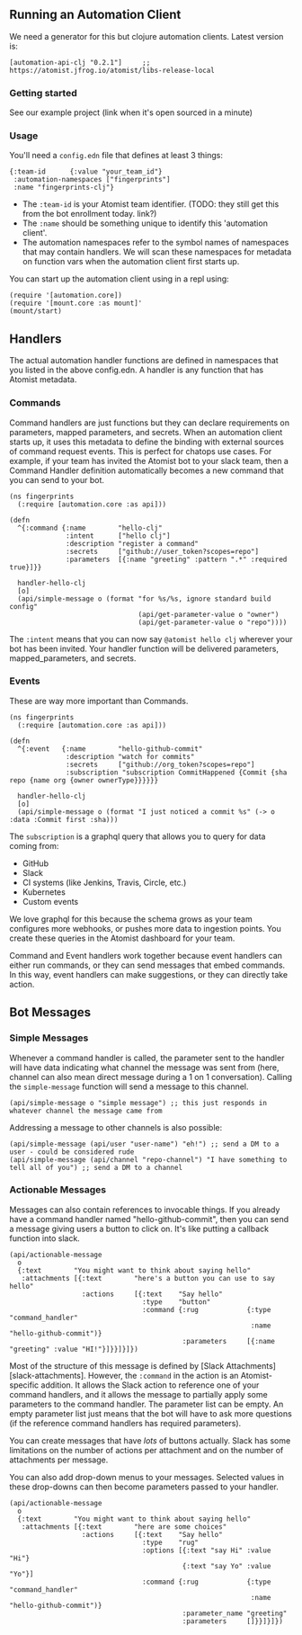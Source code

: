## Running an Automation Client

We need a generator for this but clojure automation clients.  Latest version is:

```
[automation-api-clj "0.2.1"]     ;; https://atomist.jfrog.io/atomist/libs-release-local 
```

### Getting started

See our example project (link when it's open sourced in a minute)

### Usage

You'll need a `config.edn` file that defines at least 3 things:

```
{:team-id      {:value "your_team_id"}
 :automation-namespaces ["fingerprints"]
 :name "fingerprints-clj"}
```

* The `:team-id` is your Atomist team identifier.  (TODO:  they still get this from the bot enrollment today.  link?)
* The `:name` should be something unique to identify this 'automation client'.
* The automation namespaces refer to the symbol names of namespaces that may contain handlers.  We will scan these
  namespaces for metadata on function vars when the automation client first starts up.

You can start up the automation client using in a repl using:

```
(require '[automation.core])
(require '[mount.core :as mount]'
(mount/start)
```

## Handlers

The actual automation handler functions are defined in namespaces that you listed in the above config.edn.  A handler is any
function that has Atomist metadata.

### Commands

Command handlers are just functions but they can declare requirements on parameters, mapped parameters, and secrets.
When an automation client starts up, it uses this metadata to define the binding with external sources of command
request events.  This is perfect for chatops use cases.  For example, if your team has invited the Atomist bot
to your slack team, then a Command Handler definition automatically becomes a new command that you can send to your
bot.

```
(ns fingerprints
  (:require [automation.core :as api]))

(defn
  ^{:command {:name        "hello-clj"
              :intent      ["hello clj"]
              :description "register a command"
              :secrets     ["github://user_token?scopes=repo"]
              :parameters  [{:name "greeting" :pattern ".*" :required true}]}}

  handler-hello-clj
  [o]
  (api/simple-message o (format "for %s/%s, ignore standard build config"
                                (api/get-parameter-value o "owner")
                                (api/get-parameter-value o "repo"))))
```

The `:intent` means that you can now say `@atomist hello clj` wherever your bot has been invited.  Your handler
function will be delivered parameters, mapped_parameters, and secrets.

### Events

These are way more important than Commands.

```
(ns fingerprints
  (:require [automation.core :as api]))

(defn
  ^{:event   {:name        "hello-github-commit"
              :description "watch for commits"
              :secrets     ["github://org_token?scopes=repo"]
              :subscription "subscription CommitHappened {Commit {sha repo {name org {owner ownerType}}}}}}

  handler-hello-clj
  [o]
  (api/simple-message o (format "I just noticed a commit %s" (-> o :data :Commit first :sha)))
```

The `subscription` is a graphql query that allows you to query for data coming from:

* GitHub
* Slack
* CI systems (like Jenkins, Travis, Circle, etc.)
* Kubernetes
* Custom events

We love graphql for this because the schema grows as your team configures more webhooks, or pushes more data to
ingestion points.  You create these queries in the Atomist dashboard for your team.

Command and Event handlers work together because event handlers can either run commands, or they can send messages
that embed commands.  In this way, event handlers can make suggestions, or they can directly take action.

## Bot Messages

### Simple Messages

Whenever a command handler is called, the parameter sent to the handler will have data indicating what channel the
message was sent from (here, channel can also mean direct message during a 1 on 1 conversation).  Calling the
`simple-message` function will send a message to this channel.

```
(api/simple-message o "simple message") ;; this just responds in whatever channel the message came from
```

Addressing a message to other channels is also possible:

```
(api/simple-message (api/user "user-name") "eh!") ;; send a DM to a user - could be considered rude
(api/simple-message (api/channel "repo-channel") "I have something to tell all of you") ;; send a DM to a channel
```

### Actionable Messages

Messages can also contain references to invocable things.  If you already have a command handler named
"hello-github-commit", then you can send a message giving users a button to click on.  It's like putting
a callback function into slack.

```
(api/actionable-message
  o
  {:text        "You might want to think about saying hello"
   :attachments [{:text        "here's a button you can use to say hello"
                  :actions     [{:text    "Say hello"
                                 :type    "button"
                                 :command {:rug            {:type "command_handler"
                                                            :name "hello-github-commit")}
                                           :parameters     [{:name "greeting" :value "HI!"}]}}]}]})
```

Most of the structure of this message is defined by [Slack Attachments][slack-attachments].  However, the `:command` in
the action is an Atomist-specific addition.  It allows the Slack action to reference one of your command handlers, and
it allows the message to partially apply some parameters to the command handler.  The parameter list can be empty.
An empty parameter list just means that the bot will have to ask more questions (if the reference command handlers has
required parameters).

[slack-messages]: "https://api.slack.com/docs/message-attachments"

You can create messages that have _lots_ of buttons actually.  Slack has some limitations on the number of actions per
attachment and on the number of attachments per message.

You can also add drop-down menus to your messages.  Selected values in these drop-downs can then become parameters
passed to your handler.

```
(api/actionable-message
  o
  {:text        "You might want to think about saying hello"
   :attachments [{:text        "here are some choices"
                  :actions     [{:text    "Say hello"
                                 :type    "rug"
                                 :options [{:text "say Hi" :value "Hi"}
                                           {:text "say Yo" :value "Yo"}]
                                 :command {:rug            {:type "command_handler"
                                                            :name "hello-github-commit")}
                                           :parameter_name "greeting"
                                           :parameters     []}}]}]})
```



